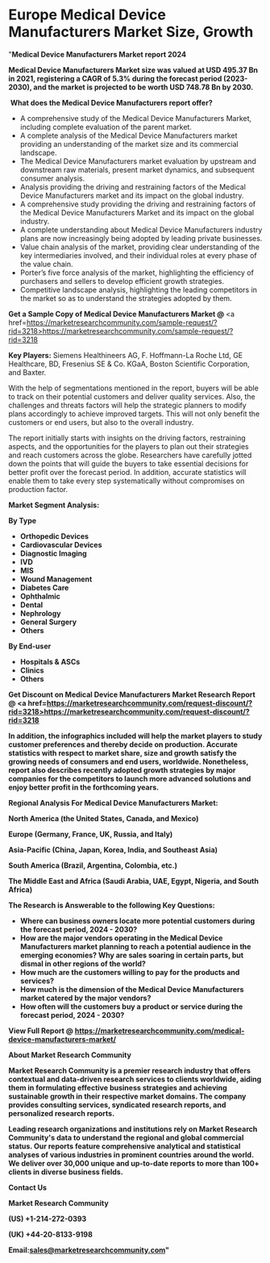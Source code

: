 # Europe Medical Device Manufacturers Market Size, Growth
"<strong>Medical Device Manufacturers Market report 2024</strong>

<strong>Medical Device Manufacturers Market size was valued at USD 495.37 Bn in 2021, registering a CAGR of 5.3% during the forecast period (2023-2030), and the market is projected to be worth USD 748.78 Bn by 2030.</strong>

 <strong><b>What does the Medical Device Manufacturers report offer?</b></strong>
<ul>
  <li>A comprehensive study of the Medical Device Manufacturers Market, including complete evaluation of the parent market.</li>
  <li>A complete analysis of the Medical Device Manufacturers market providing an understanding of the market size and its commercial landscape.</li>
  <li>The Medical Device Manufacturers market evaluation by upstream and downstream raw materials, present market dynamics, and subsequent consumer analysis.</li>
  <li>Analysis providing the driving and restraining factors of the Medical Device Manufacturers market and its impact on the global industry.</li>
  <li>A comprehensive study providing the driving and restraining factors of the Medical Device Manufacturers Market and its impact on the global industry.</li>
  <li>A complete understanding about Medical Device Manufacturers industry plans are now increasingly being adopted by leading private businesses.</li>
  <li>Value chain analysis of the market, providing clear understanding of the key intermediaries involved, and their individual roles at every phase of the value chain.</li>
  <li>Porter’s five force analysis of the market, highlighting the efficiency of purchasers and sellers to develop efficient growth strategies.</li>
  <li>Competitive landscape analysis, highlighting the leading competitors in the market so as to understand the strategies adopted by them.</li>
</ul>

<strong>Get a Sample Copy of Medical Device Manufacturers Market @ </strong><a href=https://marketresearchcommunity.com/sample-request/?rid=3218><u>https://marketresearchcommunity.com/sample-request/?rid=3218</u></a>

<strong>Key Players:</strong> 
Siemens Healthineers AG, F. Hoffmann-La Roche Ltd, GE Healthcare, BD, Fresenius SE &amp; Co. KGaA, Boston Scientific Corporation, and Baxter.

With the help of segmentations mentioned in the report, buyers will be able to track on their potential customers and deliver quality services. Also, the challenges and threats factors will help the strategic planners to modify plans accordingly to achieve improved targets. This will not only benefit the customers or end users, but also to the overall industry.

The report initially starts with insights on the driving factors, restraining aspects, and the opportunities for the players to plan out their strategies and reach customers across the globe. Researchers have carefully jotted down the points that will guide the buyers to take essential decisions for better profit over the forecast period. In addition, accurate statistics will enable them to take every step systematically without compromises on production factor.

<strong>Market Segment Analysis:</strong>


<strong><strong>By Type</strong></h4>
<ul>
 	<li>Orthopedic Devices</li>
 	<li>Cardiovascular Devices</li>
 	<li>Diagnostic Imaging</li>
 	<li>IVD</li>
 	<li>MIS</li>
 	<li>Wound Management</li>
 	<li>Diabetes Care</li>
 	<li>Ophthalmic</li>
 	<li>Dental</li>
 	<li>Nephrology</li>
 	<li>General Surgery</li>
 	<li>Others</li>
</ul>
<strong><strong>By End-user</strong></h4>
<ul>
 	<li>Hospitals &amp; ASCs</li>
 	<li>Clinics</li>
 	<li>Others</li>
</ul>

<strong>Get Discount on Medical Device Manufacturers Market Research Report @ </b></strong><a href=https://marketresearchcommunity.com/request-discount/?rid=3218><u>https://marketresearchcommunity.com/request-discount/?rid=3218</u></a>

In addition, the infographics included will help the market players to study customer preferences and thereby decide on production. Accurate statistics with respect to market share, size and growth satisfy the growing needs of consumers and end users, worldwide. Nonetheless, report also describes recently adopted growth strategies by major companies for the competitors to launch more advanced solutions and enjoy better profit in the forthcoming years.

<strong>Regional Analysis For Medical Device Manufacturers Market:</strong>

<strong>North America</strong> (the United States, Canada, and Mexico)

<strong>Europe</strong> (Germany, France, UK, Russia, and Italy)

<strong>Asia-Pacific</strong> (China, Japan, Korea, India, and Southeast Asia)

<strong>South America</strong> (Brazil, Argentina, Colombia, etc.)

<strong>The Middle East and Africa</strong> (Saudi Arabia, UAE, Egypt, Nigeria, and South Africa)

<strong>The Research is Answerable to the following Key Questions:</strong>
<ul>
 	<li>Where can business owners locate more potential customers during the forecast period, 2024 - 2030?</li>
 	<li>How are the major vendors operating in the Medical Device Manufacturers market planning to reach a potential audience in the emerging economies? Why are sales soaring in certain parts, but dismal in other regions of the world?</li>
 	<li>How much are the customers willing to pay for the products and services?</li>
 	<li>How much is the dimension of the Medical Device Manufacturers market catered by the major vendors?</li>
 	<li>How often will the customers buy a product or service during the forecast period, 2024 - 2030?</li>
</ul>

<strong>View Full Report @</strong> <a href=https://marketresearchcommunity.com/medical-device-manufacturers-market/>https://marketresearchcommunity.com/medical-device-manufacturers-market/</a>

<strong>About Market Research Community</strong>

Market Research Community is a premier research industry that offers contextual and data-driven research services to clients worldwide, aiding them in formulating effective business strategies and achieving sustainable growth in their respective market domains. The company provides consulting services, syndicated research reports, and personalized research reports.

Leading research organizations and institutions rely on Market Research Community's data to understand the regional and global commercial status. Our reports feature comprehensive analytical and statistical analyses of various industries in prominent countries around the world. We deliver over 30,000 unique and up-to-date reports to more than 100+ clients in diverse business fields.

<strong>Contact Us</strong>

<strong>Market Research Community</strong>

(US) +1-214-272-0393

(UK) +44-20-8133-9198

<strong>Email:</strong>sales@marketresearchcommunity.com"
